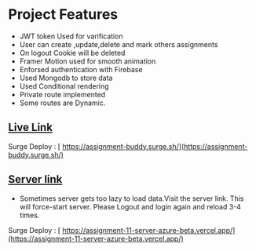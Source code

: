 # Project Features

-  JWT token Used for varification
- User can create ,update,delete and mark others assignments
- On logout Cookie will be deleted
- Framer Motion used for smooth animation
- Enforsed authentication with Firebase
- Used Mongodb to store data
- Used Conditional rendering
- Private route implemented
- Some routes are Dynamic.






## [ Live Link](https://assignment-buddy.surge.sh/)

Surge Deploy : [ https://assignment-buddy.surge.sh/](https://assignment-buddy.surge.sh/)





## [ Server link](https://assignment-11-server-azure-beta.vercel.app/)

- Sometimes server gets too lazy to load data.Visit the server link. This will force-start server. Please Logout and login again and reload 3-4 times. 


Surge Deploy : [ https://assignment-11-server-azure-beta.vercel.app/](https://assignment-11-server-azure-beta.vercel.app/)



